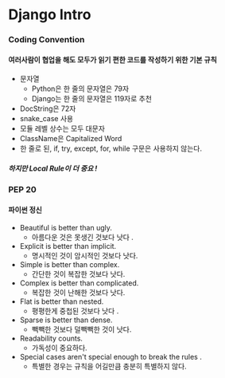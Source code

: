 # Django Intro

### Coding Convention

#### 여러사람이 협업을 해도 모두가 읽기 편한 코드를 작성하기 위한 기본 규칙

- 문자열 
  - Python은 한 줄의 문자열은 79자
  - Django는 한 줄의 문자열은 119자로 추천 
- DocString은 72자
- snake_case 사용
- 모듈 레벨 상수는 모두 대문자
- ClassName은 Capitalized Word
- 한 줄로 된, if, try, except, for, while 구문은 사용하지 않는다. 

##### 하지만 Local Rule이 더 중요 ! 

### PEP 20 

#### 파이썬 정신

- Beautiful is better than ugly.
  - 아름다운 것은 못생긴 것보다 낫다 .
- Explicit is better than implicit.
  - 명시적인 것이 암시적인 것보다 낫다.
- Simple is better than complex.
  - 간단한 것이 복잡한 것보다 낫다. 
- Complex is better than complicated.
  - 복잡한 것이 난해한 것보다 낫다. 
- Flat is better than nested.
  - 평평한게 중첩된 것보다 낫다 .
- Sparse is better than dense.
  - 빽빽한 것보다 덜빽빽한 것이 낫다. 
- Readability counts.
  - 가독성이 중요하다.
- Special cases aren't special enough to break the rules .
  - 특별한 경우는 규칙을 어길만큼 충분히 특별하지 않다. 

